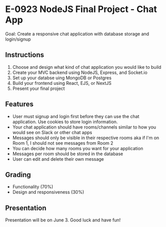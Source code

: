 # E-0923 NodeJS Final Project - Chat App

Goal: Create a responsive chat application with database storage and login/signup

## Instructions

1. Choose and design what kind of chat application you would like to build
2. Create your MVC backend using NodeJS, Express, and Socket.io
3. Set up your databse uing MongoDB or Postgres
4. Build your frontend using React, EJS, or NextJS
5. Present your final project

## Features

- User must signup and login first before they can use the chat application. Use cookies to store login information.
- Your chat application should have rooms/channels similar to how you would see on Slack or other chat apps
- Messages should only be visible in their respective rooms aka if I'm on Room 1, I should not see messages from Room 2
- You can decide how many rooms you want for your application
- Messages per room should be stored in the database
- User can edit and delete their own message

## Grading

- Functionality (70%)
- Design and responsiveness (30%)

## Presentation

Presentation will be on June 3. Good luck and have fun!
